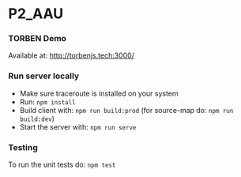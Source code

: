 # P2_AAU
### TORBEN Demo

Available at: http://torbenjs.tech:3000/

### Run server locally
- Make sure traceroute is installed on your system
- Run: `npm install`
- Build client with: `npm run build:prod` (for source-map do: `npm run build:dev`)
- Start the server with: `npm run serve`

### Testing
To run the unit tests do: `npm test`
